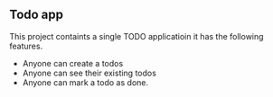 ## Todo app

This project containts a single TODO applicatioin it has the following features.

- Anyone can create a todos
- Anyone can see their existing todos
- Anyone can mark a todo as done.

